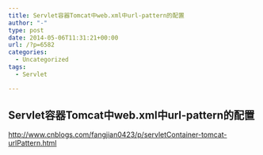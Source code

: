 ```yaml
---
title: Servlet容器Tomcat中web.xml中url-pattern的配置
author: "-"
type: post
date: 2014-05-06T11:31:21+00:00
url: /?p=6582
categories:
  - Uncategorized
tags:
  - Servlet

---
```

## Servlet容器Tomcat中web.xml中url-pattern的配置
http://www.cnblogs.com/fangjian0423/p/servletContainer-tomcat-urlPattern.html